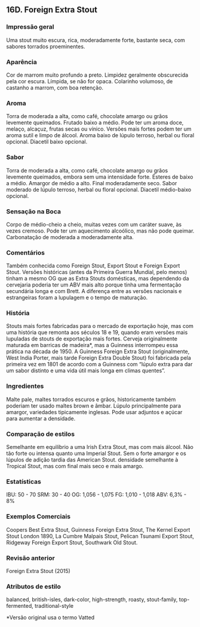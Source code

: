 ## 16D. Foreign Extra Stout

### Impressão geral

Uma stout muito escura, rica, moderadamente forte, bastante seca, com sabores torrados proeminentes.

### Aparência

Cor de marrom muito profundo a preto. Limpidez geralmente obscurecida pela cor escura. Límpida, se não for opaca. Colarinho volumoso, de castanho a marrom, com boa retenção.

### Aroma

Torra de moderada a alta, como café, chocolate amargo ou grãos levemente queimados. Frutado baixo a médio. Pode ter um aroma doce, melaço, alcaçuz, frutas secas ou vínico. Versões mais fortes podem ter um aroma sutil e limpo de álcool. Aroma baixo de lúpulo terroso, herbal ou floral opcional. Diacetil baixo opcional.

### Sabor

Torra de moderada a alta, como café, chocolate amargo ou grãos levemente queimados, embora sem uma intensidade forte. Ésteres de baixo a médio. Amargor de médio a alto. Final moderadamente seco. Sabor moderado de lúpulo terroso, herbal ou floral opcional. Diacetil médio-baixo opcional.

### Sensação na Boca

Corpo de médio-cheio a cheio, muitas vezes com um caráter suave, às vezes cremoso. Pode ter um aquecimento alcoólico, mas não pode queimar. Carbonatação de moderada a moderadamente alta.

### Comentários

Também conhecida como Foreign Stout, Export Stout e Foreign Export Stout. Versões históricas (antes da Primeira Guerra Mundial, pelo menos) tinham a mesmo OG que as Extra Stouts domésticas, mas dependendo da cervejaria poderia ter um ABV mais alto porque tinha uma fermentação secundária longa e com Brett. A diferença entre as versões nacionais e estrangeiras foram a lupulagem e o tempo de maturação.

### História

Stouts mais fortes fabricadas para o mercado de exportação hoje, mas com uma história que remonta aos séculos 18 e 19, quando eram versões mais lupuladas de stouts de exportação mais fortes. Cerveja originalmente maturada em barricas de madeira*, mas a Guinness interrompeu essa prática na década de 1950. A Guinness Foreign Extra Stout (originalmente, West India Porter, mais tarde Foreign Extra Double Stout) foi fabricada pela primeira vez em 1801 de acordo com a Guinness com “lúpulo extra para dar um sabor distinto e uma vida útil mais longa em climas quentes”.

### Ingredientes

Malte pale, maltes torrados escuros e grãos, historicamente também poderiam ter usado maltes brown e âmbar. Lúpulo principalmente para amargor, variedades tipicamente inglesas. Pode usar adjuntos e açúcar para aumentar a densidade.

### Comparação de estilos

Semelhante em equilíbrio a uma Irish Extra Stout, mas com mais álcool. Não tão forte ou intensa quanto uma Imperial Stout. Sem o forte amargor e os lúpulos de adição tardia das American Stout. densidade semelhante à Tropical Stout, mas com final mais seco e mais amargo.

### Estatísticas

IBU: 50 - 70 SRM: 30 - 40 OG: 1,056 - 1,075 FG: 1,010 - 1,018 ABV: 6,3% - 8%

### Exemplos Comerciais

Coopers Best Extra Stout, Guinness Foreign Extra Stout, The Kernel Export Stout London 1890, La Cumbre Malpais Stout, Pelican Tsunami Export Stout, Ridgeway Foreign Export Stout, Southwark Old Stout.

### Revisão anterior

Foreign Extra Stout (2015)

### Atributos de estilo

balanced, british-isles, dark-color, high-strength, roasty, stout-family, top-fermented, traditional-style

*Versão original usa o termo Vatted

